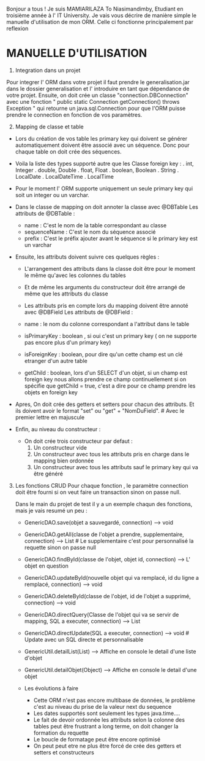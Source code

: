Bonjour a tous !
Je suis MAMIARILAZA To Niasimandimby, Etudiant en troisième année à l' IT University.
Je vais vous décrire de manière simple le manuelle d'utilisation de mon ORM. Celle ci
fonctionne principalement par reflexion

# MANUELLE D'UTILISATION

1. Integration dans un projet

Pour integrer l' ORM dans votre projet il faut prendre le generalisation.jar dans le dossier generalisation et l' introduire en tant que dépendance de votre projet.
Ensuite, on doit crée un classe "connection.DBConnection" avec une fonction " public static Connection getConnection() throws Exception " qui retourne
un java.sql.Connection pour que l'ORM puisse prendre le connection en fonction de vos paramètres.

2. Mapping de classe et table

- Lors du création de vos table les primary key qui doivent se générer automatiquement doivent être associé avec un séquence. Donc pour chaque table on doit crée des séquences.
- Voila la liste des types supporté autre que les Classe foreign key :
    . int, Integer
    . double, Double
    . float, Float
    . boolean, Boolean
    . String
    . LocalDate
    . LocalDateTime
    . LocalTime

- Pour le moment l' ORM supporte uniquement un seule primary key qui soit un integer ou un varchar.

- Dans le classe de mapping on doit annoter la classe avec @DBTable
    Les attributs de @DBTable :
    - name : C'est le nom de la table correspondant au classe
    - sequenceName : C'est le nom du séquence associé
    - prefix : C'est le préfix ajouter avant le séquence si le primary key est un varchar

- Ensuite, les attributs doivent suivre ces quelques règles :
    - L'arrangement des attributs dans la classe doit être pour le moment le même qu'avec les colonnes du tables
    - Et de même les arguments du constructeur doit être arrangé de même que les attributs du classe

    - Les attributs pris en compte lors du mapping doivent être annoté avec @DBField
    Les attributs de @DBField :
    - name : le nom du colonne correspondant a l'attribut dans le table
    - isPrimaryKey : boolean , si oui c'est un primary key ( on ne supporte pas encore plus d'un primary key)
    - isForeignKey : boolean, pour dire qu'un cette champ est un clé etranger d'un autre table
    - getChild : boolean, lors d'un SELECT d'un objet, si un champ est foreign key nous allons prendre ce champ continuellement si on 
    spécifie que getChild = true, c'est a dire pour ce champ prendre les objets en foreign key

- Apres, On doit crée des getters et setters pour chacun des attributs. Et ils doivent avoir le format "set" ou "get" + "NomDuField". # Avec le premier lettre en majuscule
  
- Enfin, au niveau du constructeur :
    - On doit crée trois constructeur par defaut :
        1. Un constructeur vide
        2. Un constructeur avec tous les attributs pris en charge dans le mapping bien ordonnée
        3. Un constructeur avec tous les attributs sauf le primary key qui va être généré

3. Les fonctions CRUD
    Pour chaque fonction , le paramètre connection doit être fourni si on veut faire un transaction sinon on passe null.

    Dans le main du projet de test il y a un exemple chaqun des fonctions, mais je vais resumé un peu :

    - GenericDAO.save(objet a sauvegardé, connection) --> void
    
    - GenericDAO.getAll(classe de l'objet a prendre, supplementaire, connection) --> List<Objet en question>    # Le supplementaire c'est pour personnalisé la requette sinon on passe null

    - GenericDAO.findById(classe de l'objet, objet id, connection) --> L' objet en question

    - GenericDAO.updateById(nouvelle objet qui va remplacé, id du ligne a remplacé, connection) --> void

    - GenericDAO.deleteById(classe de l'objet, id de l'objet a supprimé, connection) --> void

    - GenericDAO.directQuery(Classe de l'objet qui va se servir de mapping, SQL a executer, connection) --> List<Objet de mapping>

    - GenericDAO.directUpdate(SQL a executer, connection) --> void      # Update avec un SQL directe et personnalisable

    - GenericUtil.detailList(List<Object>) --> Affiche en console le detail d'une liste d'objet

    - GenericUtil.detailObjet(Object) --> Affiche en console le detail d'une objet

4. Les évolutions à faire
    - Cette ORM n'est pas encore multibase de données, le problème c'est au niveau du prise de la valeur next du sequence
    - Les dates supportés sont seulement les types java.time....
    - Le fait de devoir ordonnée les attributs selon la colonne des tables peut être frustrant a long terme, on doit changer la formation du requette
    - Le boucle de formatage peut être encore optimisé
    - On peut peut etre ne plus être forcé de crée des getters et setters et constructeurs
 